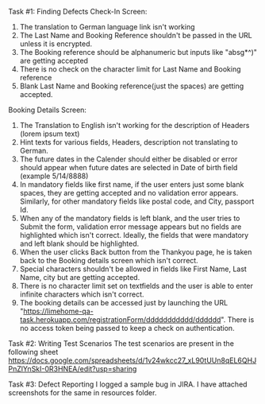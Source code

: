 Task #1: Finding Defects
Check-In Screen:
1) The translation to German language link isn't working
2) The Last Name and Booking Reference shouldn't be passed in the URL unless it is encrypted.
3) The Booking reference should be alphanumeric but inputs like "absg*^)" are getting accepted
4) There is no check on the character limit for Last Name and Booking reference
5) Blank Last Name and Booking reference(just the spaces) are getting accepted.

Booking Details Screen:
1) The Translation to English isn't working for the description of Headers (lorem ipsum text)
2) Hint texts for various fields, Headers, description not translating to German.
3) The future dates in the Calender should either be disabled or error should appear when future dates are selected in Date of birth field (example 5/14/8888)
4) In mandatory fields like first name, if the user enters just some blank spaces, they are getting accepted and no validation error appears. Similarly, for other mandatory fields like postal code, and City, passport Id.
5) When any of the mandatory fields is left blank, and the user tries to Submit the form, validation error message appears but no fields are highlighted which isn't correct. Ideally, the fields that were mandatory and left blank should be highlighted.
6) When the user clicks Back button from the Thankyou page, he is taken back to the Booking details screen which isn't correct.
7) Special characters shouldn't be allowed in fields like First Name, Last Name, city but are getting accepted.
8) There is no character limit set on textfields and the user is able to enter infinite characters which isn't correct.
9) The booking details can be accessed just by launching the URL "https://limehome-qa-task.herokuapp.com/registrationForm/ddddddddddd/dddddd". There is no access token being passed to keep a check on authentication.


Task #2: Writing Test Scenarios
The test scenarios are present in the following sheet https://docs.google.com/spreadsheets/d/1v24wkcc27_xL90tUUn8qEL6QHJPnZlYnSkI-0R3HNEA/edit?usp=sharing

Task #3: Defect Reporting
I logged a sample bug in JIRA. I have attached screenshots for the same in resources folder.

